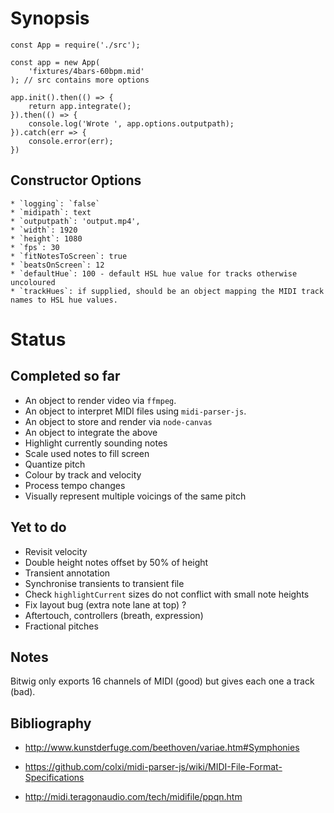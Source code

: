 # Synopsis

    const App = require('./src');

    const app = new App(
        'fixtures/4bars-60bpm.mid'
    ); // src contains more options

    app.init().then(() => {
        return app.integrate();
    }).then(() => {
        console.log('Wrote ', app.options.outputpath);
    }).catch(err => {
        console.error(err);
    })

## Constructor Options

    * `logging`: `false`
    * `midipath`: text
    * `outputpath`: 'output.mp4',
    * `width`: 1920
    * `height`: 1080
    * `fps`: 30
    * `fitNotesToScreen`: true
    * `beatsOnScreen`: 12
    * `defaultHue`: 100 - default HSL hue value for tracks otherwise uncoloured
    * `trackHues`: if supplied, should be an object mapping the MIDI track names to HSL hue values.

# Status

## Completed so far

* An object to render video via `ffmpeg`.
* An object to interpret  MIDI files using `midi-parser-js`.
* An object to store and render via `node-canvas`
* An object to integrate the above
* Highlight currently sounding notes
* Scale used notes to fill screen
* Quantize pitch
* Colour by track and velocity
* Process tempo changes
* Visually represent multiple voicings of the same pitch

## Yet to do

* Revisit velocity
* Double height notes offset by 50% of height
* Transient annotation
* Synchronise transients to transient file
* Check `highlightCurrent` sizes do not conflict with small note heights
* Fix layout bug (extra note lane at top) ?
* Aftertouch, controllers (breath, expression)
* Fractional pitches

## Notes

Bitwig only exports 16 channels of MIDI (good) but gives each one a track (bad).

## Bibliography

* http://www.kunstderfuge.com/beethoven/variae.htm#Symphonies

* https://github.com/colxi/midi-parser-js/wiki/MIDI-File-Format-Specifications
  
* http://midi.teragonaudio.com/tech/midifile/ppqn.htm

